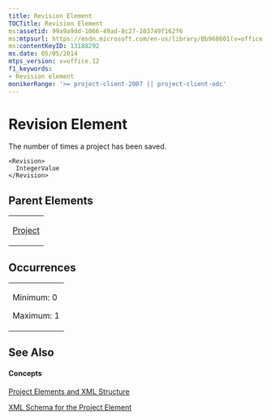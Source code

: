 ```yaml
---
title: Revision Element
TOCTitle: Revision Element
ms:assetid: 99a9a9dd-1066-49ad-8c27-103749f162f6
ms:mtpsurl: https://msdn.microsoft.com/en-us/library/Bb968601(v=office.12)
ms:contentKeyID: 13188292
ms.date: 05/05/2014
mtps_version: v=office.12
f1_keywords:
- Revision element
monikerRange: '>= project-client-2007 || project-client-odc'
---
```


# Revision Element




The number of times a project has been saved.

    <Revision>
      IntegerValue
    </Revision>

## Parent Elements

<table>
<colgroup>
<col style="width: 100%" />
</colgroup>
<tbody>
<tr class="odd">
<td><p><a href="bb968701(v=office.12).md">Project</a></p></td>
</tr>
</tbody>
</table>

## Occurrences

<table>
<colgroup>
<col style="width: 100%" />
</colgroup>
<tbody>
<tr class="odd">
<td><p>Minimum: 0</p>
<p>Maximum: 1</p></td>
</tr>
</tbody>
</table>

## See Also

#### Concepts

[Project Elements and XML Structure](project-elements-and-xml-structure.md)

[XML Schema for the Project Element](xml-schema-for-the-project-element.md)

